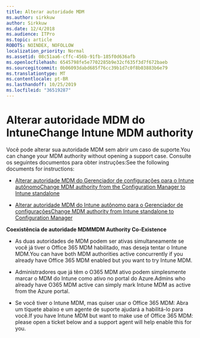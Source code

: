 ```yaml
---
title: Alterar autoridade MDM
ms.author: sirkkuw
author: Sirkkuw
ms.date: 12/4/2018
ms.audience: ITPro
ms.topic: article
ROBOTS: NOINDEX, NOFOLLOW
localization_priority: Normal
ms.assetid: 08c51aa6-cffc-456b-91fb-185f0d636afb
ms.openlocfilehash: 6545798fe5e7702285b9e32cf635f3d7f672baeb
ms.sourcegitcommit: 0b06093dabd685f76cc39b1d7c0f8b03883b6e79
ms.translationtype: MT
ms.contentlocale: pt-BR
ms.lasthandoff: 10/25/2019
ms.locfileid: "36519287"
---
```

# <a name="change-intune-mdm-authority"></a><span data-ttu-id="8c3b9-102">Alterar autoridade MDM do Intune</span><span class="sxs-lookup"><span data-stu-id="8c3b9-102">Change Intune MDM authority</span></span>

<span data-ttu-id="8c3b9-103">Você pode alterar sua autoridade MDM sem abrir um caso de suporte.</span><span class="sxs-lookup"><span data-stu-id="8c3b9-103">You can change your MDM authority without opening a support case.</span></span> <span data-ttu-id="8c3b9-104">Consulte os seguintes documentos para obter instruções:</span><span class="sxs-lookup"><span data-stu-id="8c3b9-104">See the following documents for instructions:</span></span>
  
- [<span data-ttu-id="8c3b9-105">Alterar autoridade MDM do Gerenciador de configurações para o Intune autônomo</span><span class="sxs-lookup"><span data-stu-id="8c3b9-105">Change MDM authority from the Configuration Manager to Intune standalone</span></span>](https://docs.microsoft.com/sccm/mdm/deploy-use/migrate-change-mdm-authority)
    
- [<span data-ttu-id="8c3b9-106">Alterar autoridade MDM do Intune autônomo para o Gerenciador de configurações</span><span class="sxs-lookup"><span data-stu-id="8c3b9-106">Change MDM authority from Intune standalone to Configuration Manager</span></span>](https://docs.microsoft.com/sccm/mdm/deploy-use/change-mdm-authority)
    
 <span data-ttu-id="8c3b9-107">**Coexistência de autoridade MDM**</span><span class="sxs-lookup"><span data-stu-id="8c3b9-107">**MDM Authority Co-Existence**</span></span>
  
- <span data-ttu-id="8c3b9-108">As duas autoridades de MDM podem ser ativas simultaneamente se você já tiver o Office 365 MDM habilitado, mas deseja tentar o Intune MDM.</span><span class="sxs-lookup"><span data-stu-id="8c3b9-108">You can have both MDM authorities active concurrently if you already have Office 365 MDM enabled but you want to try Intune MDM.</span></span>
    
- <span data-ttu-id="8c3b9-109">Administradores que já têm o O365 MDM ativo podem simplesmente marcar o MDM do Intune como ativo no portal do Azure.</span><span class="sxs-lookup"><span data-stu-id="8c3b9-109">Admins who already have O365 MDM active can simply mark Intune MDM as active from the Azure portal.</span></span>
    
- <span data-ttu-id="8c3b9-110">Se você tiver o Intune MDM, mas quiser usar o Office 365 MDM: Abra um tíquete abaixo e um agente de suporte ajudará a habilitá-lo para você.</span><span class="sxs-lookup"><span data-stu-id="8c3b9-110">If you have Intune MDM but want to make use of Office 365 MDM: please open a ticket below and a support agent will help enable this for you.</span></span>
    

